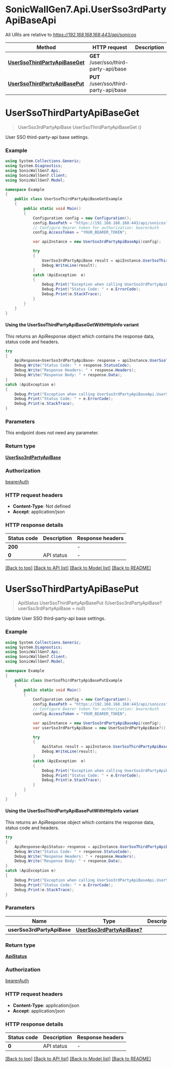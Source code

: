 # SonicWallGen7.Api.UserSso3rdPartyApiBaseApi

All URIs are relative to *https://192.168.168.168:443/api/sonicos*

| Method | HTTP request | Description |
|--------|--------------|-------------|
| [**UserSsoThirdPartyApiBaseGet**](UserSso3rdPartyApiBaseApi.md#userssothirdpartyapibaseget) | **GET** /user/sso/third-party-api/base |  |
| [**UserSsoThirdPartyApiBasePut**](UserSso3rdPartyApiBaseApi.md#userssothirdpartyapibaseput) | **PUT** /user/sso/third-party-api/base |  |

<a id="userssothirdpartyapibaseget"></a>
# **UserSsoThirdPartyApiBaseGet**
> UserSso3rdPartyApiBase UserSsoThirdPartyApiBaseGet ()



User SSO third-party-api base settings.

### Example
```csharp
using System.Collections.Generic;
using System.Diagnostics;
using SonicWallGen7.Api;
using SonicWallGen7.Client;
using SonicWallGen7.Model;

namespace Example
{
    public class UserSsoThirdPartyApiBaseGetExample
    {
        public static void Main()
        {
            Configuration config = new Configuration();
            config.BasePath = "https://192.168.168.168:443/api/sonicos";
            // Configure Bearer token for authorization: bearerAuth
            config.AccessToken = "YOUR_BEARER_TOKEN";

            var apiInstance = new UserSso3rdPartyApiBaseApi(config);

            try
            {
                UserSso3rdPartyApiBase result = apiInstance.UserSsoThirdPartyApiBaseGet();
                Debug.WriteLine(result);
            }
            catch (ApiException  e)
            {
                Debug.Print("Exception when calling UserSso3rdPartyApiBaseApi.UserSsoThirdPartyApiBaseGet: " + e.Message);
                Debug.Print("Status Code: " + e.ErrorCode);
                Debug.Print(e.StackTrace);
            }
        }
    }
}
```

#### Using the UserSsoThirdPartyApiBaseGetWithHttpInfo variant
This returns an ApiResponse object which contains the response data, status code and headers.

```csharp
try
{
    ApiResponse<UserSso3rdPartyApiBase> response = apiInstance.UserSsoThirdPartyApiBaseGetWithHttpInfo();
    Debug.Write("Status Code: " + response.StatusCode);
    Debug.Write("Response Headers: " + response.Headers);
    Debug.Write("Response Body: " + response.Data);
}
catch (ApiException e)
{
    Debug.Print("Exception when calling UserSso3rdPartyApiBaseApi.UserSsoThirdPartyApiBaseGetWithHttpInfo: " + e.Message);
    Debug.Print("Status Code: " + e.ErrorCode);
    Debug.Print(e.StackTrace);
}
```

### Parameters
This endpoint does not need any parameter.
### Return type

[**UserSso3rdPartyApiBase**](UserSso3rdPartyApiBase.md)

### Authorization

[bearerAuth](../README.md#bearerAuth)

### HTTP request headers

 - **Content-Type**: Not defined
 - **Accept**: application/json


### HTTP response details
| Status code | Description | Response headers |
|-------------|-------------|------------------|
| **200** |  |  -  |
| **0** | API status |  -  |

[[Back to top]](#) [[Back to API list]](../README.md#documentation-for-api-endpoints) [[Back to Model list]](../README.md#documentation-for-models) [[Back to README]](../README.md)

<a id="userssothirdpartyapibaseput"></a>
# **UserSsoThirdPartyApiBasePut**
> ApiStatus UserSsoThirdPartyApiBasePut (UserSso3rdPartyApiBase? userSso3rdPartyApiBase = null)



Update User SSO third-party-api base settings.

### Example
```csharp
using System.Collections.Generic;
using System.Diagnostics;
using SonicWallGen7.Api;
using SonicWallGen7.Client;
using SonicWallGen7.Model;

namespace Example
{
    public class UserSsoThirdPartyApiBasePutExample
    {
        public static void Main()
        {
            Configuration config = new Configuration();
            config.BasePath = "https://192.168.168.168:443/api/sonicos";
            // Configure Bearer token for authorization: bearerAuth
            config.AccessToken = "YOUR_BEARER_TOKEN";

            var apiInstance = new UserSso3rdPartyApiBaseApi(config);
            var userSso3rdPartyApiBase = new UserSso3rdPartyApiBase?(); // UserSso3rdPartyApiBase? |  (optional) 

            try
            {
                ApiStatus result = apiInstance.UserSsoThirdPartyApiBasePut(userSso3rdPartyApiBase);
                Debug.WriteLine(result);
            }
            catch (ApiException  e)
            {
                Debug.Print("Exception when calling UserSso3rdPartyApiBaseApi.UserSsoThirdPartyApiBasePut: " + e.Message);
                Debug.Print("Status Code: " + e.ErrorCode);
                Debug.Print(e.StackTrace);
            }
        }
    }
}
```

#### Using the UserSsoThirdPartyApiBasePutWithHttpInfo variant
This returns an ApiResponse object which contains the response data, status code and headers.

```csharp
try
{
    ApiResponse<ApiStatus> response = apiInstance.UserSsoThirdPartyApiBasePutWithHttpInfo(userSso3rdPartyApiBase);
    Debug.Write("Status Code: " + response.StatusCode);
    Debug.Write("Response Headers: " + response.Headers);
    Debug.Write("Response Body: " + response.Data);
}
catch (ApiException e)
{
    Debug.Print("Exception when calling UserSso3rdPartyApiBaseApi.UserSsoThirdPartyApiBasePutWithHttpInfo: " + e.Message);
    Debug.Print("Status Code: " + e.ErrorCode);
    Debug.Print(e.StackTrace);
}
```

### Parameters

| Name | Type | Description | Notes |
|------|------|-------------|-------|
| **userSso3rdPartyApiBase** | [**UserSso3rdPartyApiBase?**](UserSso3rdPartyApiBase?.md) |  | [optional]  |

### Return type

[**ApiStatus**](ApiStatus.md)

### Authorization

[bearerAuth](../README.md#bearerAuth)

### HTTP request headers

 - **Content-Type**: application/json
 - **Accept**: application/json


### HTTP response details
| Status code | Description | Response headers |
|-------------|-------------|------------------|
| **0** | API status |  -  |

[[Back to top]](#) [[Back to API list]](../README.md#documentation-for-api-endpoints) [[Back to Model list]](../README.md#documentation-for-models) [[Back to README]](../README.md)

